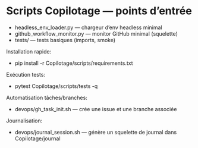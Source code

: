 # Scripts Copilotage — points d’entrée

- headless_env_loader.py — chargeur d’env headless minimal
- github_workflow_monitor.py — monitor GitHub minimal (squelette)
- tests/ — tests basiques (imports, smoke)

Installation rapide:
- pip install -r Copilotage/scripts/requirements.txt

Exécution tests:
- pytest Copilotage/scripts/tests -q

Automatisation tâches/branches:
- devops/gh_task_init.sh — crée une issue et une branche associée

Journalisation:
- devops/journal_session.sh — génère un squelette de journal dans Copilotage/journal